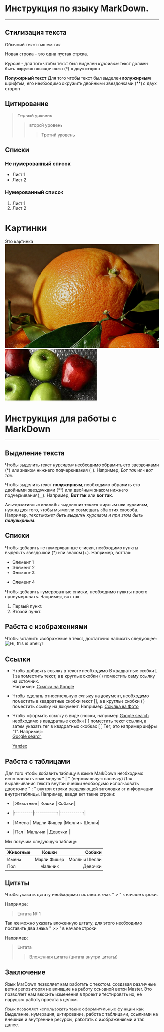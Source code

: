 # Инструкция по языку MarkDown. 

****

## Стилизация текста
Обычный текст пишем так

Новая строка - это одна пустая строка.

*Курсив*  - для того чтобы текст был выделен *курсивом* текст должен быть окружен звездочками (*) с двух сторон


**Полужирный текст**
Для того чтобы текст был выделен **полужирным** шрифтом, его необходимо окружить двойными звездочками (**) с двух сторон


## Цитирование
> Первый уровень
>> второй уровень 
>>> Третий уровень


## Списки

### Не нумерованный список
* Лист 1 
* Лист 2

### Нумерованный список
1. Лист 1
2. Лист 2

# Картинки
Это картинка
![Apple](orange.jpg)
![Apple](apple.jpg)

# Инструкция для работы с MarkDown
****

## Выделение текста

Чтобы выделить текст *курсивом* необходимо обрамить его звездочками (*) или знаком нижнего подчеркивания (_). Например, *Вот так* или _вот так_.

Чтобы выделить текст **полужирным**, необходимо обрамить его двойными звездочками (**) или двойным знаком нижнего подчеркивания(__). Например, **Вот так** или __вот так__.

Альтернативные способы выделения текста жирным или курсивом, нужны для того, чтобы мы могли совмещать оба этих способа. Например, _текст может быть выделен курсивом и при этом быть **полужирным**_.

## Списки


Чтобы добавить не нумерованные списки, необходимо пункты выделить звездочкой (*) или знаком (+). Например, вот так: 
* Элемент 1
* Элемент 2
* Элемент 3
+ Элемент 4

Чтобы добавить нумерованные списки, необходимо пункты просто пронумеровать. Например, вот так: 
1. Первый пункт. 
2. Второй пункт. 



## Работа с изображениями

Чтобы вставить изображение в текст, достаточно написать следующее: 
![Hi, this is Shelly!](shely.jpg)



## Ссылки

* Чтобы добавить ссылку в тексте необходимо В квадратные скобки [ ] за поместить текст, а в круглые скобки ( ) поместить саму ссылку на источник.  
Например: [Ссылка на Google](https://www.google.ru/) 


* Чтобы сделать относительную сслыку на документ, необходимо поместить в квадратные скобки текст [], а в круглые скобки ( ) поместить ссылку на документ.
Например: 
[Ссылка на Фото](//shely.jpg)


* Чтобы оформить ссылку в виде сноски, например [Google search][1]  необходимо в квадратные скобки [ ] поместить текст ссылки, а затем указать тег в квадратных скобках [ ] Тег, это например цифры "1".  Например:  
 [Google search][1] 
 
  [Yandex][2]

[1]:https://www.google.ru/ "Google"
[2]:https://www.ya.ru/ "Yandex.ru"


## Работа с таблицами

Для того чтобы добавить таблицу в языке MarkDown необходимо использовать знак модуля " | " (вертикальную палочку) 
Для выравнивания текста внутри ячейки необходимо использовать двоеточие " : " внутри строки разделяющей заголовки от информации внутри таблицы.
Например, введя вот такие строки:

* | Животные | Кошки       |       Собаки|

* |:---------|:-----------:|------------:|

* |  Имена   | Марли Фишер |Молли и Шелли|

* | Пол      | Мальчик     | Девочки     |

Мы получим следующую таблицу: 

| Животные | Кошки       |       Собаки|
|:---------|:-----------:|------------:|
|  Имена   | Марли Фишер |Молли и Шелли|
| Пол      | Мальчик     | Девочки     |




## Цитаты 

Чтобы указать цитату необходимо поставить знак " > " в начале строки. 

Напримре: 
> Цитата № 1

Так же можно указать вложенную цитату, для этого необходимо поставить два знака " >> " в начале строки 

Например: 
> Цитата
>> Вложенная цитата (цитата внутри цитаты)


## Заключение

Язык MarDown позволяет нам работать с текстом, создавая различные ветки репозитория не влиящие на работу основной ветки Master. Это позволяет нам вносить изменения в проект и тестировать их, не нарушаю работу проекта в целом. 

Язык позволяет использовать такие оформительные функции как: Выделение, нумерация, цитирование, работа с таблицами, ссылками на внешние и внутренние ресурсы, работать с изображениями и так далее. 


